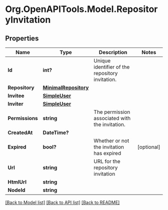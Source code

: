 # Org.OpenAPITools.Model.RepositoryInvitation

## Properties

Name | Type | Description | Notes
------------ | ------------- | ------------- | -------------
**Id** | **int?** | Unique identifier of the repository invitation. | 
**Repository** | [**MinimalRepository**](MinimalRepository.md) |  | 
**Invitee** | [**SimpleUser**](SimpleUser.md) |  | 
**Inviter** | [**SimpleUser**](SimpleUser.md) |  | 
**Permissions** | **string** | The permission associated with the invitation. | 
**CreatedAt** | **DateTime?** |  | 
**Expired** | **bool?** | Whether or not the invitation has expired | [optional] 
**Url** | **string** | URL for the repository invitation | 
**HtmlUrl** | **string** |  | 
**NodeId** | **string** |  | 

[[Back to Model list]](../README.md#documentation-for-models) [[Back to API list]](../README.md#documentation-for-api-endpoints) [[Back to README]](../README.md)

